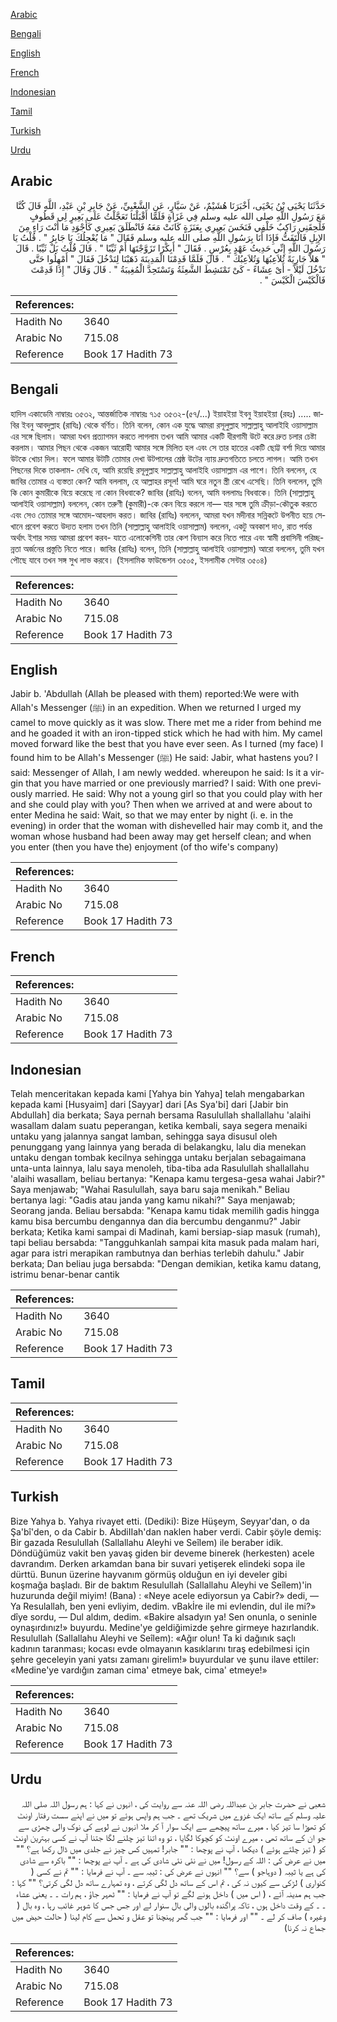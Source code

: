 [Arabic](#arabic)

[Bengali](#bengali)

[English](#english)

[French](#french)

[Indonesian](#indonesian)

[Tamil](#tamil)

[Turkish](#turkish)

[Urdu](#urdu)

## Arabic


<div dir="rtl" lang="ar" style={{fontSize:'larger',backgroundColor:'#f8f9fa',padding:20}}>
حَدَّثَنَا يَحْيَى بْنُ يَحْيَى، أَخْبَرَنَا هُشَيْمٌ، عَنْ سَيَّارٍ، عَنِ الشَّعْبِيِّ، عَنْ جَابِرِ بْنِ عَبْدِ، اللَّهِ قَالَ كُنَّا مَعَ رَسُولِ اللَّهِ صلى الله عليه وسلم فِي غَزَاةٍ فَلَمَّا أَقْبَلْنَا تَعَجَّلْتُ عَلَى بَعِيرٍ لِي قَطُوفٍ فَلَحِقَنِي رَاكِبٌ خَلْفِي فَنَخَسَ بَعِيرِي بِعَنَزَةٍ كَانَتْ مَعَهُ فَانْطَلَقَ بَعِيرِي كَأَجْوَدِ مَا أَنْتَ رَاءٍ مِنَ الإِبِلِ فَالْتَفَتُّ فَإِذَا أَنَا بِرَسُولِ اللَّهِ صلى الله عليه وسلم فَقَالَ ‏"‏ مَا يُعْجِلُكَ يَا جَابِرُ ‏"‏ ‏.‏ قُلْتُ يَا رَسُولَ اللَّهِ إِنِّي حَدِيثُ عَهْدٍ بِعُرْسٍ ‏.‏ فَقَالَ ‏"‏ أَبِكْرًا تَزَوَّجْتَهَا أَمْ ثَيِّبًا ‏"‏ ‏.‏ قَالَ قُلْتُ بَلْ ثَيِّبًا ‏.‏ قَالَ ‏"‏ هَلاَّ جَارِيَةً تُلاَعِبُهَا وَتُلاَعِبُكَ ‏"‏ ‏.‏ قَالَ فَلَمَّا قَدِمْنَا الْمَدِينَةَ ذَهَبْنَا لِنَدْخُلَ فَقَالَ ‏"‏ أَمْهِلُوا حَتَّى نَدْخُلَ لَيْلاً - أَىْ عِشَاءً - كَىْ تَمْتَشِطَ الشَّعِثَةُ وَتَسْتَحِدَّ الْمُغِيبَةُ ‏"‏ ‏.‏ قَالَ وَقَالَ ‏"‏ إِذَا قَدِمْتَ فَالْكَيْسَ الْكَيْسَ ‏"‏ ‏.‏
</div>
<div style={{backgroundColor:'#f8f9fa',padding:20, marginBottom: 10}}><table> <thead> <tr> <th>References:</th> <th></th> </tr> </thead> <tbody><tr><td>Hadith No</td><td>3640</td></tr><tr><td>Arabic No</td><td>715.08</td></tr><tr><td>Reference</td><td>Book 17 Hadith 73</td></tr></tbody></table></div>

## Bengali


<div dir="ltr" lang="bn" style={{fontSize:'larger',backgroundColor:'#f8f9fa',padding:20}}>
হাদিস একাডেমি নাম্বারঃ ৩৫৩২, আন্তর্জাতিক নাম্বারঃ ৭১৫ ৩৫৩২-(৫৭/...) ইয়াহইয়া ইবনু ইয়াহইয়া (রহঃ) ..... জাবির ইবনু আবদুল্লাহ (রাযিঃ) থেকে বর্ণিত। তিনি বলেন, কোন এক যুদ্ধে আমরা রসূলুল্লাহ সাল্লাল্লাহু আলাইহি ওয়াসাল্লাম এর সঙ্গে ছিলাম। আমরা যখন প্রত্যাগমন করতে লাগলাম তখন আমি আমার একটি ধীরগামী উটে করে দ্রুত চলার চেষ্টা করলাম। আমার পিছন থেকে একজন আরোহী আমার সঙ্গে মিলিত হল এবং সে তার হাতের একটি ছোট্ট বর্শা দিয়ে আমার উটকে খোচা দিল। ফলে আমার উটটি তোমার দেখা উটপালের শ্রেষ্ঠ উটের ন্যায় দ্রুতগতিতে চলতে লাগল। আমি তখন পিছনের দিকে তাকলাম- দেখি যে, আমি রয়েছি রসূলুল্লাহ সাল্লাল্লাহু আলাইহি ওয়াসাল্লাম এর পাশে। তিনি বললেন, হে জাবির তোমার এ ব্যস্ততা কেন? আমি বললাম, হে আল্লাহর রসূল! আমি ঘরে নতুন স্ত্রী রেখে এসেছি। তিনি বললেন, তুমি কি কোন কুমারীকে বিয়ে করেছে না কোন বিধবাকে? জাবির (রাযিঃ) বলেন, আমি বললামঃ বিধবাকে। তিনি (সাল্লাল্লাহু আলাইহি ওয়াসাল্লাম) বললেন, কোন তরুণী (কুমারী)-কে কেন বিয়ে করলে না— যার সঙ্গে তুমি ক্রীড়া-কৌতুক করতে এবং সেও তোমার সঙ্গে আমোদ-আহলাদ করত। জাবির (রাযিঃ) বললেন, আমরা যখন মদীনার সন্নিকটে উপনীত হয়ে সেখানে প্রবেশ করতে উদ্যত হলাম তখন তিনি (সাল্লাল্লাহু আলাইহি ওয়াসাল্লাম) বললেন, একটু অবকাশ দাও, রাত পর্যন্ত অর্থাৎ ইশার সময় আমরা প্রবেশ করব- যাতে এলোকেশিনী তার কেশ বিন্যাস করে নিতে পারে এবং স্বামী প্রবাসিনী পরিচ্ছন্নতা অর্জনের প্রস্তুতি নিতে পারে। জাবির (রাযিঃ) বলেন, তিনি (সাল্লাল্লাহু আলাইহি ওয়াসাল্লাম) আরো বললেন, তুমি যখন পৌছে যাবে তখন সঙ্গ সুখ লাভ করবে। (ইসলামিক ফাউন্ডেশন ৩৫০৫, ইসলামীক সেন্টার ৩৫০৪)
</div>
<div style={{backgroundColor:'#f8f9fa',padding:20, marginBottom: 10}}><table> <thead> <tr> <th>References:</th> <th></th> </tr> </thead> <tbody><tr><td>Hadith No</td><td>3640</td></tr><tr><td>Arabic No</td><td>715.08</td></tr><tr><td>Reference</td><td>Book 17 Hadith 73</td></tr></tbody></table></div>

## English


<div dir="ltr" lang="en" style={{fontSize:'larger',backgroundColor:'#f8f9fa',padding:20}}>
Jabir b. 'Abdullah (Allah be pleased with them) reported:We were with Allah's Messenger (ﷺ) in an expedition. When we returned I urged my camel to move quickly as it was slow. There met me a rider from behind me and he goaded it with an iron-tipped stick which he had with him. My camel moved forward like the best that you have ever seen. As I turned (my face) I found him to be Allah's Messenger (ﷺ) He said: Jabir, what hastens you? I said: Messenger of Allah, I am newly wedded. whereupon he said: Is it a virgin that you have married or one previously married? I said: With one previously married. He said: Why not a young girl so that you could play with her and she could play with you? Then when we arrived at and were about to enter Medina he said: Wait, so that we may enter by night (i. e. in the evening) in order that the woman with dishevelled hair may comb it, and the woman whose husband had been away may get herself clean; and when you enter (then you have the) enjoyment (of tho wife's company)
</div>
<div style={{backgroundColor:'#f8f9fa',padding:20, marginBottom: 10}}><table> <thead> <tr> <th>References:</th> <th></th> </tr> </thead> <tbody><tr><td>Hadith No</td><td>3640</td></tr><tr><td>Arabic No</td><td>715.08</td></tr><tr><td>Reference</td><td>Book 17 Hadith 73</td></tr></tbody></table></div>

## French


<div dir="ltr" lang="fr" style={{fontSize:'larger',backgroundColor:'#f8f9fa',padding:20}}>

</div>
<div style={{backgroundColor:'#f8f9fa',padding:20, marginBottom: 10}}><table> <thead> <tr> <th>References:</th> <th></th> </tr> </thead> <tbody><tr><td>Hadith No</td><td>3640</td></tr><tr><td>Arabic No</td><td>715.08</td></tr><tr><td>Reference</td><td>Book 17 Hadith 73</td></tr></tbody></table></div>

## Indonesian


<div dir="ltr" lang="id" style={{fontSize:'larger',backgroundColor:'#f8f9fa',padding:20}}>
Telah menceritakan kepada kami [Yahya bin Yahya] telah mengabarkan kepada kami [Husyaim] dari [Sayyar] dari [As Sya'bi] dari [Jabir bin Abdullah] dia berkata; Saya pernah bersama Rasulullah shallallahu 'alaihi wasallam dalam suatu peperangan, ketika kembali, saya segera menaiki untaku yang jalannya sangat lamban, sehingga saya disusul oleh penunggang yang lainnya yang berada di belakangku, lalu dia menekan untaku dengan tombak kecilnya sehingga untaku berjalan sebagaimana unta-unta lainnya, lalu saya menoleh, tiba-tiba ada Rasulullah shallallahu 'alaihi wasallam, beliau bertanya: "Kenapa kamu tergesa-gesa wahai Jabir?" Saya menjawab; "Wahai Rasulullah, saya baru saja menikah." Beliau bertanya lagi: "Gadis atau janda yang kamu nikahi?" Saya menjawab; Seorang janda. Beliau bersabda: "Kenapa kamu tidak memilih gadis hingga kamu bisa bercumbu dengannya dan dia bercumbu denganmu?" Jabir berkata; Ketika kami sampai di Madinah, kami bersiap-siap masuk (rumah), tapi beliau bersabda: "Tangguhkanlah sampai kita masuk pada malam hari, agar para istri merapikan rambutnya dan berhias terlebih dahulu." Jabir berkata; Dan beliau juga bersabda: "Dengan demikian, ketika kamu datang, istrimu benar-benar cantik
</div>
<div style={{backgroundColor:'#f8f9fa',padding:20, marginBottom: 10}}><table> <thead> <tr> <th>References:</th> <th></th> </tr> </thead> <tbody><tr><td>Hadith No</td><td>3640</td></tr><tr><td>Arabic No</td><td>715.08</td></tr><tr><td>Reference</td><td>Book 17 Hadith 73</td></tr></tbody></table></div>

## Tamil


<div dir="ltr" lang="ta" style={{fontSize:'larger',backgroundColor:'#f8f9fa',padding:20}}>

</div>
<div style={{backgroundColor:'#f8f9fa',padding:20, marginBottom: 10}}><table> <thead> <tr> <th>References:</th> <th></th> </tr> </thead> <tbody><tr><td>Hadith No</td><td>3640</td></tr><tr><td>Arabic No</td><td>715.08</td></tr><tr><td>Reference</td><td>Book 17 Hadith 73</td></tr></tbody></table></div>

## Turkish


<div dir="ltr" lang="tr" style={{fontSize:'larger',backgroundColor:'#f8f9fa',padding:20}}>
Bize Yahya b. Yahya rivayet etti. (Dediki): Bize Hüşeym, Seyyar'dan, o da Şa'bî'den, o da Cabir b. AbdiIIah'dan naklen haber verdi. Cabir şöyle demiş: Bir gazada Resulullah (Sallallahu Aleyhi ve Seîlem) ile beraber idik. Döndüğümüz vakit ben yavaş giden bir deveme binerek (herkesten) acele davrandım. Derken arkamdan bana bir suvari yetişerek elindeki sopa ile dürttü. Bunun üzerine hayvanım görmüş olduğun en iyi develer gibi koşmağa başladı. Bir de baktım Resulullah (Sallallahu Aleyhi ve Seîlem)'in huzurunda değil miyim! (Bana) : «Neye acele ediyorsun ya Cabir?» dedi, — Ya Resulallah, ben yeni evliyim, dedim. vBakİre ile mi evlendin, dul ile mi?» dîye sordu, — Dul aldım, dedim. «Bakire alsadyın ya! Sen onunla, o seninle oynaşırdınız!» buyurdu. Medine'ye geldiğimizde şehre girmeye hazırlandık. Resulullah (Sallallahu Aleyhi ve Seîlem): «Ağır olun! Ta ki dağınık saçlı kadının taranması; kocası evde olmayanın kasıklarını tıraş edebilmesi için şehre geceleyin yani yatsı zamanı girelim!» buyurdular ve şunu ilave ettiler: «Medine'ye vardığın zaman cima' etmeye bak, cima' etmeye!»
</div>
<div style={{backgroundColor:'#f8f9fa',padding:20, marginBottom: 10}}><table> <thead> <tr> <th>References:</th> <th></th> </tr> </thead> <tbody><tr><td>Hadith No</td><td>3640</td></tr><tr><td>Arabic No</td><td>715.08</td></tr><tr><td>Reference</td><td>Book 17 Hadith 73</td></tr></tbody></table></div>

## Urdu


<div dir="rtl" lang="ur" style={{fontSize:'larger',backgroundColor:'#f8f9fa',padding:20}}>
شعبی نے حضرت جابر بن عبداللہ رضی اللہ عنہ سے روایت کی ، انہوں نے کہا : ہم رسول اللہ صلی اللہ علیہ وسلم کے ساتھ ایک غزوے میں شریک تھے ۔ جب ہم واپس ہوئے تو میں نے اپنے سست رفتار اونٹ کو تھوڑا سا تیز کیا ، میرے ساتھ پیچھے سے ایک سوار آ کر ملا انہوں نے لوہے کی نوک والی چھڑی سے جو ان کے ساتھ تھی ، میرے اونٹ کو کچوکا لگایا ، تو وہ اتنا تیز چلنے لگا جتنا آپ نے کسی بہترین اونٹ کو ( تیز چلتے ہوئے ) دیکھا ، آپ نے پوچھا : "" جابر! تمہیں کس چیز نے جلدی میں ڈال رکھا ہے؟ "" میں نے عرض کی : اللہ کے رسول! میں نے نئی نئی شادی کی ہے ۔ آپ نے پوچھا : "" باکرہ سے شادی کی ہے یا ثیبہ ( دوہاجو ) سے؟ "" انہوں نے عرض کی : ثیبہ سے ۔ آپ نے فرمایا : "" تم نے کسی ( کنواری ) لڑکی سے کیوں نہ کی ، تم اس کے ساتھ دل لگی کرتے ، وہ تمہارے ساتھ دل لگی کرتی؟ "" کہا : جب ہم مدینہ آئے ، ( اس میں ) داخل ہونے لگے تو آپ نے فرمایا : "" ٹھہر جاؤ ، ہم رات ۔ ۔ یعنی عشاء ۔ ۔ کے وقت داخل ہوں ، تاکہ پراگندہ بالوں والی بال سنوار لے اور جس جس کا شوہر غائب رہا ، وہ بال ( وغیرہ ) صاف کر لے ۔ "" اور فرمایا : "" جب گھر پہنچنا تو عقل و تحمل سے کام لینا ( حالت حیض میں جماع نہ کرنا)
</div>
<div style={{backgroundColor:'#f8f9fa',padding:20, marginBottom: 10}}><table> <thead> <tr> <th>References:</th> <th></th> </tr> </thead> <tbody><tr><td>Hadith No</td><td>3640</td></tr><tr><td>Arabic No</td><td>715.08</td></tr><tr><td>Reference</td><td>Book 17 Hadith 73</td></tr></tbody></table></div>